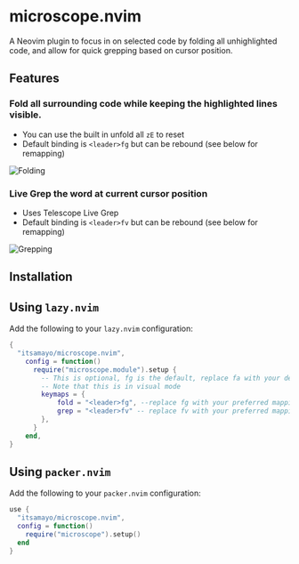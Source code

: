 # microscope.nvim

A Neovim plugin to focus in on selected code by folding all unhighlighted code, and allow for quick grepping based on cursor position.

## Features

### Fold all surrounding code while keeping the highlighted lines visible.
  - You can use the built in unfold all `zE` to reset
  - Default binding is `<leader>fg` but can be rebound (see below for remapping)

![Folding](https://media0.giphy.com/media/v1.Y2lkPTc5MGI3NjExeWtodmNwZmdwazBzMzUxejRoenJzZzZlbHVxa3FkZDR5aWFxanBrbiZlcD12MV9pbnRlcm5hbF9naWZfYnlfaWQmY3Q9Zw/d2SrFLxqNGla8Oj4Jz/giphy.gif)

### Live Grep the word at current cursor position
  - Uses Telescope Live Grep
  - Default binding is `<leader>fv` but can be rebound (see below for remapping)

![Grepping](https://media1.giphy.com/media/v1.Y2lkPTc5MGI3NjExNWh4aTI1cDQ4cDVmYzFranVnODVyaWp1bzg1a29janR4MnR1NnAxcSZlcD12MV9pbnRlcm5hbF9naWZfYnlfaWQmY3Q9Zw/KVX2Ik198vd35ZASXD/giphy.gif)

## Installation

## Using `lazy.nvim`

Add the following to your `lazy.nvim` configuration:

```lua
{
  "itsamayo/microscope.nvim",
    config = function()
      require("microscope.module").setup {
        -- This is optional, fg is the default, replace fa with your desired binding
        -- Note that this is in visual mode
        keymaps = {
            fold = "<leader>fg", --replace fg with your preferred mapping
            grep = "<leader>fv" -- replace fv with your preferred mapping
        },
      }
    end,
}
```

## Using `packer.nvim`

Add the following to your `packer.nvim` configuration:

```lua
use {
  "itsamayo/microscope.nvim",
  config = function()
    require("microscope").setup()
  end
}

```

